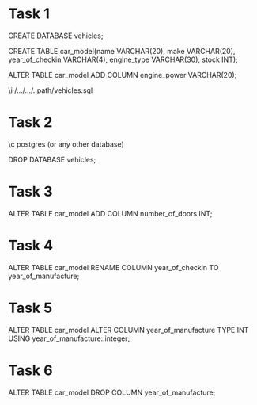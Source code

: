 # Task 1
CREATE DATABASE vehicles;

CREATE TABLE car_model(name VARCHAR(20), make VARCHAR(20),
year_of_checkin VARCHAR(4), engine_type VARCHAR(30), stock INT);

ALTER TABLE car_model ADD COLUMN engine_power VARCHAR(20);

\i /.../.../..path/vehicles.sql

# Task 2
\c postgres (or any other database)

DROP DATABASE vehicles;


# Task 3

ALTER TABLE car_model ADD COLUMN number_of_doors INT;

# Task 4
ALTER TABLE car_model RENAME COLUMN year_of_checkin TO year_of_manufacture;

# Task 5
ALTER TABLE car_model ALTER COLUMN year_of_manufacture TYPE INT
USING year_of_manufacture::integer;

# Task 6
ALTER TABLE car_model DROP COLUMN year_of_manufacture;